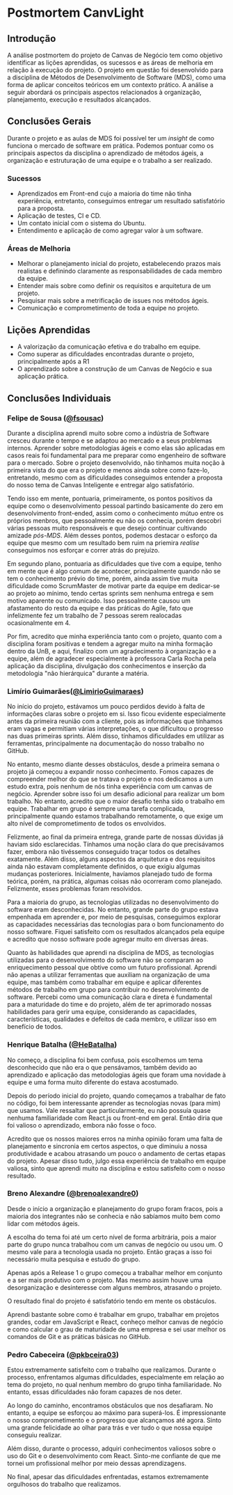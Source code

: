 # Postmortem CanvLight

## Introdução
A análise postmortem do projeto de Canvas de Negócio tem como objetivo identificar as lições aprendidas, os sucessos e as áreas de melhoria em relação à execução do projeto. O projeto em questão foi desenvolvido para a disciplina de Métodos de Desenvolvimento de Software (MDS), como uma forma de aplicar conceitos teóricos em um contexto prático. A análise a seguir abordará os principais aspectos relacionados à organização, planejamento, execução e resultados alcançados.

## Conclusões Gerais
Durante o projeto e as aulas de MDS foi possível ter um _insight_ de como funciona o mercado de software em prática. Podemos pontuar como os principais aspectos da disciplina o aprendizado de métodos ágeis, a organização e estruturação de uma equipe e o trabalho a ser realizado.

### Sucessos
- Aprendizados em Front-end cujo a maioria do time não tinha experiência, entretanto, conseguimos entregar um resultado satisfatório para a proposta.
- Aplicação de testes, CI e CD.
- Um contato inicial com o sistema do Ubuntu.
- Entendimento e aplicação de como agregar valor à um software.

### Áreas de Melhoria
- Melhorar o planejamento inicial do projeto, estabelecendo prazos mais realistas e definindo claramente as responsabilidades de cada membro da equipe.
- Entender mais sobre como definir os requisitos e arquitetura de um projeto.
- Pesquisar mais sobre a metrificação de issues nos métodos ágeis.
- Comunicação e comprometimento de toda a equipe no projeto.

## Lições Aprendidas
- A valorização da comunicação efetiva e do trabalho em equipe.
- Como superar as dificuldades encontradas durante o projeto, principalmente após a R1
- O aprendizado sobre a construção de um Canvas de Negócio e sua aplicação prática.

## Conclusões Individuais

### Felipe de Sousa ([@fsousac](https://github.com/fsousac))

Durante a disciplina aprendi muito sobre como a indústria de Software cresceu durante o tempo e se adaptou ao mercado e a seus problemas internos. Aprender sobre metodologias ágeis e como elas são aplicadas em casos reais foi fundamental para me preparar como engenheiro de software para o mercado. Sobre o projeto desenvolvido, não tinhamos muita noção à primeira vista do que era o projeto e menos ainda sobre como faze-lo, entretando, mesmo com as dificuldades conseguimos entender a proposta do nosso tema de Canvas Inteligente e entregar algo satisfatório.

Tendo isso em mente, pontuaria, primeiramente, os pontos positivos da equipe como o desenvolvimento pessoal partindo basicamente do zero em desenvolvimento front-ended, assim como o conhecimento mútuo entre os próprios menbros, que pessoalmente eu não os conhecia, porém descobri várias pessoas muito responsáveis e que desejo continuar cultivando amizade _pós-MDS_. Além desses pontos, podemos destacar o esforço da equipe que mesmo com um resultado bem ruim na priemira _realise_ conseguimos nos esforçar e correr atrás do prejuízo.

Em segundo plano, pontuaria as dificuldades que tive com a equipe, tenho em mente que é algo comum de acontecer, principalmente quando não se tem o conhecimento prévio do time, porém, ainda assim tive muita dificuldade como ScrumMaster de motivar parte da equipe em dedicar-se ao projeto ao mínimo, tendo certas sprints sem nenhuma entrega e sem motivo aparente ou comunicado. Isso pessoalmente causou um afastamento do resto da equipe e das práticas do Agile, fato que infelizmente fez um trabalho de 7 pessoas serem realocadas ocasionalmente em 4.

Por fim, acredito que minha experiência tanto com o projeto, quanto com a disciplina foram positivas e tendem a agregar muito na minha formação dentro da UnB, e aqui, finalizo com um agradecimento à organização e a equipe, além de agradecer especialmente à professora Carla Rocha pela aplicação da disciplina, divulgação dos conhecimentos e inserção da metodologia "não hierárquica" durante a matéria.

### Limírio Guimarães([@LimirioGuimaraes](https://github.com/LimirioGuimaraes))

No início do projeto, estávamos um pouco perdidos devido à falta de informações claras sobre o projeto em si. Isso ficou evidente especialmente antes da primeira reunião com a cliente, pois as informações que tínhamos eram vagas e permitiam várias interpretações, o que dificultou o progresso nas duas primeiras sprints. Além disso, tínhamos dificuldades em utilizar as ferramentas, principalmente na documentação do nosso trabalho no GitHub.

No entanto, mesmo diante desses obstáculos, desde a primeira semana o projeto já começou a expandir nosso conhecimento. Fomos capazes de compreender melhor do que se tratava o projeto e nos dedicamos a um estudo extra, pois nenhum de nós tinha experiência com um canvas de negócio. Aprender sobre isso foi um desafio adicional para realizar um bom trabalho. No entanto, acredito que o maior desafio tenha sido o trabalho em equipe. Trabalhar em grupo é sempre uma tarefa complicada, principalmente quando estamos trabalhando remotamente, o que exige um alto nível de comprometimento de todos os envolvidos.

Felizmente, ao final da primeira entrega, grande parte de nossas dúvidas já haviam sido esclarecidas. Tínhamos uma noção clara do que precisávamos fazer, embora não tivéssemos conseguido traçar todos os detalhes exatamente. Além disso, alguns aspectos da arquitetura e dos requisitos ainda não estavam completamente definidos, o que exigiu algumas mudanças posteriores. Inicialmente, havíamos planejado tudo de forma teórica, porém, na prática, algumas coisas não ocorreram como planejado. Felizmente, esses problemas foram resolvidos.

Para a maioria do grupo, as tecnologias utilizadas no desenvolvimento do software eram desconhecidas. No entanto, grande parte do grupo estava empenhada em aprender e, por meio de pesquisas, conseguimos explorar as capacidades necessárias das tecnologias para o bom funcionamento do nosso software. Fiquei satisfeito com os resultados alcançados pela equipe e acredito que nosso software pode agregar muito em diversas áreas.

Quanto às habilidades que aprendi na disciplina de MDS, as tecnologias utilizadas para o desenvolvimento do software não se comparam ao enriquecimento pessoal que obtive como um futuro profissional. Aprendi não apenas a utilizar ferramentas que auxiliam na organização de uma equipe, mas também como trabalhar em equipe e aplicar diferentes métodos de trabalho em grupo para contribuir no desenvolvimento de software. Percebi como uma comunicação clara e direta é fundamental para a maturidade do time e do projeto, além de ter aprimorado nossas habilidades para gerir uma equipe, considerando as capacidades, características, qualidades e defeitos de cada membro, e utilizar isso em benefício de todos.

### Henrique Batalha ([@HeBatalha](https://github.com/HeBatalha))

No começo, a disciplina foi bem confusa, pois escolhemos um tema desconhecido que não era o que pensávamos, também devido ao aprendizado e aplicação das metodologias ágeis que foram uma novidade à equipe e uma forma muito diferente do estava acostumado. 

Depois do período inicial do projeto, quando começamos a trabalhar de fato no código, foi bem interessante aprender as tecnologias novas (para mim) que usamos. Vale ressaltar que particularmente, eu não possuía quase nenhuma familiaridade com React.js ou front-end em geral. Então diria que foi valioso o aprendizado, embora não fosse o foco.

Acredito que os nossos maiores erros na minha opinião foram uma falta de planejamento e sincronia em certos aspectos, o que diminuiu a nossa produtividade e acabou atrasando um pouco o andamento de certas etapas do projeto. Apesar disso tudo, julgo essa experiência de trabalho em equipe valiosa, sinto que aprendi muito na disciplina e estou satisfeito com o nosso resultado.

### Breno Alexandre ([@brenoalexandre0](https://github.com/brenoalexandre0))

Desde o início a organização e planejamento do grupo foram fracos, pois a maioria dos integrantes não se conhecia e não sabíamos muito
bem como lidar com métodos ágeis.

A escolha do tema foi até um certo nível de forma arbitrária, pois a maior parte do grupo nunca trabalhou com um canvas de negócio ou usou um. O mesmo vale para a tecnologia usada no projeto. Então graças a isso foi necessário muita pesquisa e estudo do grupo.

Apenas após a Release 1 o grupo começou a trabalhar melhor em conjunto e a ser mais produtivo com o projeto. Mas mesmo assim houve uma desorganização e desinteresse com alguns membros, atrasando o projeto.

O resultado final do projeto é satisfatório tendo em mente os obstáculos.

Aprendi bastante sobre como é trabalhar em grupo, trabalhar em projetos grandes, codar em JavaScript e React, conheço melhor canvas de negócio e como calcular o grau de maturidade de uma empresa e sei usar melhor os comandos de Git e as práticas básicas no GitHub.

### Pedro Cabeceira ([@pkbceira03](https://github.com/pkbceira03))

Estou extremamente satisfeito com o trabalho que realizamos. Durante o processo, enfrentamos algumas dificuldades, especialmente em relação ao tema do projeto, no qual nenhum membro do grupo tinha familiaridade. No entanto, essas dificuldades não foram capazes de nos deter.

Ao longo do caminho, encontramos obstáculos que nos desafiaram. No entanto, a equipe se esforçou ao máximo para superá-los. É impressionante o nosso comprometimento e o progresso que alcançamos até agora. Sinto uma grande felicidade ao olhar para trás e ver tudo o que nossa equipe conseguiu realizar.

Além disso, durante o processo, adquiri conhecimentos valiosos sobre o uso do Git e o desenvolvimento com React. Sinto-me confiante de que me tornei um profissional melhor por meio dessas aprendizagens.

No final, apesar das dificuldades enfrentadas, estamos extremamente orgulhosos do trabalho que realizamos.
